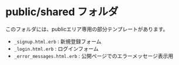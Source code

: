 # public/shared フォルダ

このフォルダには、publicエリア専用の部分テンプレートがあります。

- `_signup.html.erb` : 新規登録フォーム
- `_login.html.erb` : ログインフォーム
- `_error_messages.html.erb` : 公開ページでのエラーメッセージ表示用